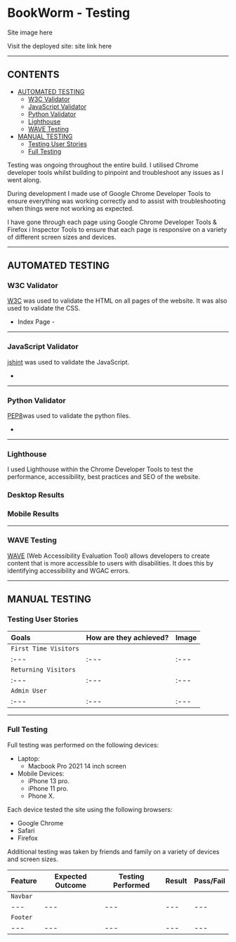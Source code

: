 # BookWorm -  Testing

Site image here 

Visit the deployed site: site link here

- - -

## CONTENTS

* [AUTOMATED TESTING](#AUTOMATED-TESTING)
  * [W3C Validator](#W3C-Validator)
  * [JavaScript Validator](#JavaScript-Validator)
  * [Python Validator](#Python-Validator)
  * [Lighthouse](#Lighthouse)
  * [WAVE Testing](#WAVE-Testing)
* [MANUAL TESTING](#MANUAL-TESTING)
  * [Testing User Stories](#Testing-User-Stories)
  * [Full Testing](#Full-Testing)

Testing was ongoing throughout the entire build. I utilised Chrome developer tools whilst building to pinpoint and troubleshoot any issues as I went along.

During development I made use of Google Chrome Developer Tools to ensure everything was working correctly and to assist with troubleshooting when things were not working as expected.

I have gone through each page using Google Chrome Developer Tools & Firefox i
Inspector Tools to ensure that each page is responsive on a variety of different screen sizes and devices.

- - -

## AUTOMATED TESTING

### W3C Validator

[W3C](https://validator.w3.org/) was used to validate the HTML on all pages of the website. It was also used to validate the CSS.

* Index Page -

- - -

### JavaScript Validator

[jshint](https://jshint.com/) was used to validate the JavaScript.

* 

- - -

### Python Validator

[PEP8]()was used to validate the python files.

*

- - -


### Lighthouse

I used Lighthouse within the Chrome Developer Tools to test the performance, accessibility, best practices and SEO of the website.

### Desktop Results


### Mobile Results

- - -

### WAVE Testing

[WAVE](http://wave.webaim.org/) (Web Accessibility Evaluation Tool) allows developers to create content that is more accessible to users with disabilities. It does this by identifying accessibility and WGAC errors.

- - -

## MANUAL TESTING

### Testing User Stories


| Goals | How are they achieved? | Image |
| :--- | :--- | :--- |
| `First Time Visitors` |
| :--- | :--- | :--- |
|`Returning Visitors`|
| :--- | :--- | :--- |
|`Admin User` |
| :--- | :--- | :--- |

- - -

### Full Testing

Full testing was performed on the following devices:

* Laptop:
  * Macbook Pro 2021 14 inch screen
* Mobile Devices:
  * iPhone 13 pro.
  * iPhone 11 pro.
  * Phone X.

Each device tested the site using the following browsers:

* Google Chrome
* Safari
* Firefox

Additional testing was taken by friends and family on a variety of devices and screen sizes. 

| Feature | Expected Outcome | Testing Performed | Result | Pass/Fail |
| --- | --- | --- | --- | --- |
| `Navbar` |
| --- | --- | --- | --- | --- |
| `Footer` |
| --- | --- | --- | --- | --- |


